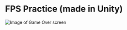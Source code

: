 # FPS Practice (made in Unity)
![Image of Game Over screen](https://github.com/sethks/FPSpracticeUnity/gameover.png)
